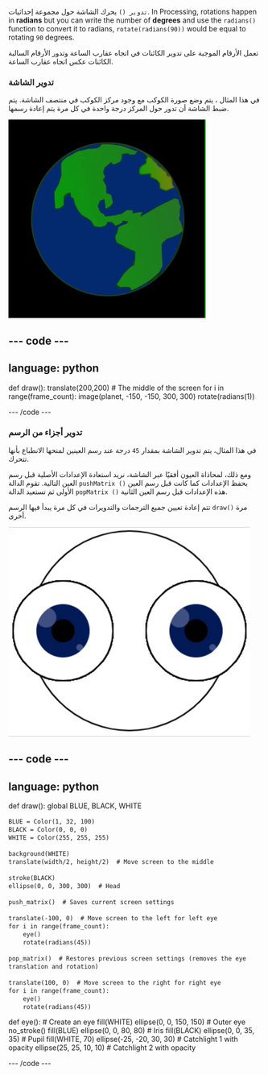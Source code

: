 
`تدوير ()` يحرك الشاشة حول مجموعة إحداثيات. In Processing, rotations happen in **radians** but you can write the number of **degrees** and use the `radians()` function to convert it to radians, `rotate(radians(90))` would be equal to rotating `90` degrees.

تعمل الأرقام الموجبة على تدوير الكائنات في اتجاه عقارب الساعة وتدور الأرقام السالبة الكائنات عكس اتجاه عقارب الساعة.

### تدوير الشاشة

في هذا المثال ، يتم وضع صورة الكوكب مع وجود مركز الكوكب في منتصف الشاشة. يتم ضبط الشاشة أن تدور حول المركز درجة واحدة في كل مرة يتم إعادة رسمها.

![منطقة الإخراج مع كوكب يدور حول المركز](images/rotate_planet.gif)

--- code ---
---
language: python
---

def draw(): translate(200,200)  # The middle of the screen for i in range(frame_count): image(planet, -150, -150, 300, 300) rotate(radians(1))

--- /code ---

### تدوير أجزاء من الرسم

في هذا المثال، يتم تدوير الشاشة بمقدار `45` درجة عند رسم العينين لمنحها الانطباع بأنها تتحرك.

ومع ذلك، لمحاذاة العيون أفقيًا عبر الشاشة، نريد استعادة الإعدادات الأصلية قبل رسم العين التالية. تقوم الدالة `pushMatrix ()` بحفظ الإعدادات كما كانت قبل رسم العين الأولى ثم تستعيد الدالة `popMatrix ()` هذه الإعدادات قبل رسم العين الثانية.

تتم إعادة تعيين جميع الترجمات والتدويرات في كل مرة يبدأ فيها الرسم `draw()` مرة أخرى.

![منطقة الإخراج مع صورة متحركة تظهر عين دوارة مصنوعة من الدوائر](images/rotate_eyes.gif)

--- code ---
---
language: python
---

def draw(): global BLUE, BLACK, WHITE

    BLUE = Color(1, 32, 100)
    BLACK = Color(0, 0, 0)
    WHITE = Color(255, 255, 255)
    
    background(WHITE)
    translate(width/2, height/2)  # Move screen to the middle 
    
    stroke(BLACK)
    ellipse(0, 0, 300, 300)  # Head
    
    push_matrix()  # Saves current screen settings
    
    translate(-100, 0)  # Move screen to the left for left eye
    for i in range(frame_count):
        eye()
        rotate(radians(45))
    
    pop_matrix()  # Restores previous screen settings (removes the eye translation and rotation)
    
    translate(100, 0)  # Move screen to the right for right eye
    for i in range(frame_count):
        eye()
        rotate(radians(45))

def eye(): # Create an eye fill(WHITE) ellipse(0, 0, 150, 150)  # Outer eye no_stroke() fill(BLUE) ellipse(0, 0, 80, 80)  # Iris fill(BLACK) ellipse(0, 0, 35, 35)  # Pupil fill(WHITE, 70) ellipse(-25, -20, 30, 30)  # Catchlight 1 with opacity ellipse(25, 25, 10, 10)  # Catchlight 2 with opacity

--- /code ---
